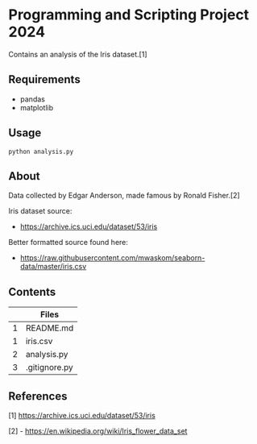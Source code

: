 # Programming and Scripting Project 2024

Contains an analysis of the Iris dataset.[1]

## Requirements
- pandas
- matplotlib

## Usage

    python analysis.py

## About 

Data collected by Edgar Anderson, made famous by Ronald Fisher.[2]

Iris dataset source:

- https://archive.ics.uci.edu/dataset/53/iris

Better formatted source found here:    
 
 - https://raw.githubusercontent.com/mwaskom/seaborn-data/master/iris.csv

## Contents

|      | Files         |
|-----:|---------------|
|     1| README.md     | 
|     1| iris.csv      |
|     2| analysis.py   |
|     3| .gitignore.py |

## References

[1] https://archive.ics.uci.edu/dataset/53/iris

[2] - https://en.wikipedia.org/wiki/Iris_flower_data_set